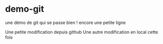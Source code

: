 # demo-git
une démo de git qui se passe bien !
encore une petite ligne


Une petite modification depuis github
Une autre modification en local cette fois

